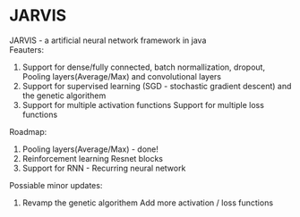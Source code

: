 # JARVIS
JARVIS - a artificial neural network framework in java  
Feauters:  
  1. Support for dense/fully connected, batch normallization, dropout, Pooling layers(Average/Max) and convolutional layers
  2. Support for supervised learning (SGD - stochastic gradient descent) and the genetic algorithem 
  3. Support for multiple activation functions Support for multiple loss functions 

Roadmap:  
  1. Pooling layers(Average/Max) - done! 
  2. Reinforcement learning Resnet blocks 
  3. Support for RNN - Recurring neural network 

Possiable minor updates:  
  1. Revamp the genetic algorithem Add more activation / loss functions
